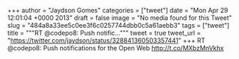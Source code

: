
+++
author = "Jaydson Gomes"
categories = ["tweet"]
date = "Mon Apr 29 12:01:04 +0000 2013"
draft = false
image = "No media found for this Tweet"
slug = "484a8a33ee5c0ee3f6c0257744dbb0c5a61aebb3"
tags = ["tweet"]
title = """RT @codepo8: Push notific..."""
tweet = true
tweet_url = "https://twitter.com/jaydson/status/328841360503357441"
+++
RT @codepo8: Push notifications for the Open Web http://t.co/MXbzMnVkhx
